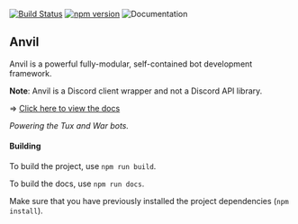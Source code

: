 [![Build Status](https://travis-ci.org/CloudRex/Anvil.svg?branch=master)](https://travis-ci.org/CloudRex/Anvil)
[![npm version](https://badge.fury.io/js/discord-anvil.svg)](https://badge.fury.io/js/discord-anvil)
![Documentation](https://cloudrex.github.io/Anvil/badge.svg)

## Anvil
Anvil is a powerful fully-modular, self-contained bot development framework.

**Note**: Anvil is a Discord client wrapper and not a Discord API library.

=> [Click here to view the docs](https://cloudrex.github.io/Anvil/)

*Powering the Tux and War bots.*

#### Building
To build the project, use `npm run build`.

To build the docs, use `npm run docs`.

Make sure that you have previously installed the project dependencies (`npm install`).
